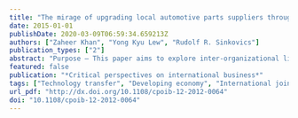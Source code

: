 ```yaml
---
title: "The mirage of upgrading local automotive parts suppliers through the creation of vertical linkages with MNEs in developing economies"
date: 2015-01-01
publishDate: 2020-03-09T06:59:34.659213Z
authors: ["Zaheer Khan", "Yong Kyu Lew", "Rudolf R. Sinkovics"]
publication_types: ["2"]
abstract: "Purpose – This paper aims to explore inter-organizational linkages and the extent of technology transfer and develop propositions related to the linkages, technology transfer and upgrading of local suppliers in developing economies. Design/methodology/approach – The authors conduct a literature review and 50 exploratory interviews with senior managers and policymakers in the automotive parts industry of Pakistan. Findings – The data revealed that three major international joint ventures (IJVs) established in the automotive industry of Pakistan have created significant vertical linkages. However, advanced high-level technology transfer has not actually taken place due to the following reasons: IJV parents are reluctant to engage in technology transfer, there is limited support from local government and local suppliers exhibit limited improvement in their innovation capability. The vertical linkage creation and low-medium technology transfer contributes to incremental product upgrading of the local suppliers, rather than their process upgrading and insertion into the global value chain (GVC). Research limitations/implications – This research looked at technology interactions between IJVs and local tier-1 suppliers (not tier 2 and tier 3) in Pakistan’s automotive industry. This paper’ illustrative case indicates what is required for local suppliers in developing economies to make breakthrough upgrades of their products and processes through their vertical linkages with foreign-owned indigenous firms. Originality/value – Unlike prior research, the authors investigate the role of inter-organizational linkages and the extent of technology transfer, and how these affect local suppliers’ product/process upgrading in the local value chain. Highlighting the illusion of upgrading in the GVC, this paper reveals the difficulties involved in upgrading suppliers’ positions (e.g. insertion and functional upgrading in the GVC) through their vertical linkages with foreign multinational enterprises in developing economies. The illusion of upgrading sheds a rather disappointing light on the position of developing country supplier vis-à-vis their powerful international partners."
featured: false
publication: "*Critical perspectives on international business*"
tags: ["Technology transfer", "Developing economy", "International joint ventures", "Upgrading", "Vertical linkages"]
url_pdf: "http://dx.doi.org/10.1108/cpoib-12-2012-0064"
doi: "10.1108/cpoib-12-2012-0064"
---
```


